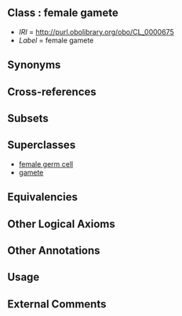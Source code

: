 
## Class : female gamete

 * *IRI* = http://purl.obolibrary.org/obo/CL_0000675
 * *Label* = female gamete

## Synonyms


## Cross-references


## Subsets


## Superclasses

 * [female germ cell](../../CL/21/CL_0000021.md)
 * [gamete](../../CL/00/CL_0000300.md)

## Equivalencies


## Other Logical Axioms


## Other Annotations


## Usage


## External Comments


